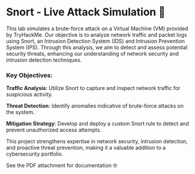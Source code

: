 
# Snort - Live Attack Simulation :pig:

This lab simulates a brute-force attack on a Virtual Machine (VM) provided by TryHackMe. Our objective is to analyze network traffic and packet logs using Snort, an Intrusion Detection System (IDS) and Intrusion Prevention System (IPS). Through this analysis, we aim to detect and assess potential security threats, enhancing our understanding of network security and intrusion detection techniques.

### Key Objectives:
**Traffic Analysis**: Utilize Snort to capture and inspect network traffic for suspicious activity.

**Threat Detection**: Identify anomalies indicative of brute-force attacks on the system.

**Mitigation Strategy**: Develop and deploy a custom Snort rule to detect and prevent unauthorized access attempts.

This project strengthens expertise in network security, intrusion detection, and proactive threat prevention, making it a valuable addition to a cybersecurity portfolio.

See the PDF attachment for documentation :nerd_face:







